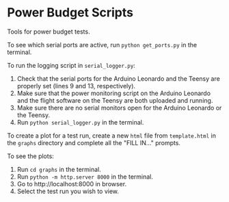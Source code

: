 # Power Budget Scripts

Tools for power budget tests.

To see which serial ports are active, run `python get_ports.py` in the terminal.

To run the logging script in `serial_logger.py`:
1. Check that the serial ports for the Arduino Leonardo and the Teensy are properly set (lines 9 and 13, respectively).
2. Make sure that the power monitoring script on the Arduino Leonardo and the flight software on the Teensy are both uploaded and running.
3. Make sure there are no serial monitors open for the Arduino Leonardo or the Teensy.
4. Run `python serial_logger.py` in the terminal.

To create a plot for a test run, create a new `html` file from `template.html` in the `graphs` directory and complete all the "FILL IN..." prompts.

To see the plots:
1. Run `cd graphs` in the terminal.
2. Run `python -m http.server 8000` in the terminal.
3. Go to http://localhost:8000 in browser.
4. Select the test run you wish to view.
